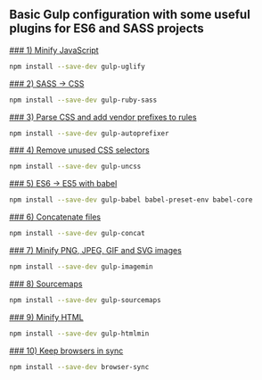 ## Basic Gulp configuration with some useful plugins for ES6 and SASS projects

[### 1) Minify JavaScript](https://www.npmjs.com/package/gulp-uglify/)
```bash
npm install --save-dev gulp-uglify
```

[### 2) SASS → CSS](https://www.npmjs.com/package/gulp-ruby-sass/)
```bash
npm install --save-dev gulp-ruby-sass
```

[### 3) Parse CSS and add vendor prefixes to rules](https://www.npmjs.com/package/gulp-autoprefixer/)
```bash
npm install --save-dev gulp-autoprefixer
```

[### 4) Remove unused CSS selectors](https://www.npmjs.com/package/gulp-uncss/)
```bash
npm install --save-dev gulp-uncss
```

[### 5) ES6 → ES5 with babel](https://www.npmjs.com/package/gulp-babel/)
```bash
npm install --save-dev gulp-babel babel-preset-env babel-core
```

[### 6) Concatenate files](https://www.npmjs.com/package/gulp-concat/)
```bash
npm install --save-dev gulp-concat
```

[### 7) Minify PNG, JPEG, GIF and SVG images](https://www.npmjs.com/package/gulp-imagemin/)
```bash
npm install --save-dev gulp-imagemin
```

[### 8) Sourcemaps](https://www.npmjs.com/package/gulp-sourcemaps/)
```bash
npm install --save-dev gulp-sourcemaps
```

[### 9) Minify HTML](https://www.npmjs.com/package/gulp-htmlmin/)
```bash
npm install --save-dev gulp-htmlmin
```

[### 10) Keep browsers in sync](https://browsersync.io/docs/gulp)
```bash
npm install --save-dev browser-sync
```
